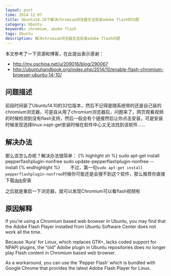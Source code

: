 ```yaml
---
layout: post
time: 2014-12-07
title: Ubuntu14.10下解决chromium浏览器无法安装adobe flash的问题
category: Ubuntu
keywords: chromium, abobe flash
tags: Ubuntu
description: 解决chromium浏览器无法安装adobe flash问题
---
```


本文参考了一下资源和博客，在此提出表示感谢：

*	http://my.oschina.net/u/209016/blog/290067
*	http://ubuntuhandbook.org/index.php/2014/10/enable-flash-chromium-browser-ubuntu-14-10/

## 问题描述
前段时间装了Ubuntu14.10的32位版本，然后不记得是随系统带的还是自己装的chromium浏览器，可是自从用了chromium浏览器后，问题来了，网页观看视频的时候检测到没有flash支持，然后一般会有个链接然后让你点击安装，可是安装时候发现选择linux->apt-get安装时候在软件中心又无法找到该软件......

## 解决办法
那么该怎么办呢？解决办法很简单：
{% highlight sh %}
sudo apt-get install pepperflashplugin-nonfree
sudo update-pepperflashplugin-nonfree --install
{% endhighlight %}　　
不过，第一句`sudo apt-get install pepperflashplugin-nonfree`时候你可能还是会搜不到这个软件，那么推荐你直接下载[deb](http://packages.ubuntu.com/trusty/pepperflashplugin-nonfree)安装

之后就是重启一下浏览器，就可以发现Chromium可以看flash视频啦

## 原因解释
If you’re using a Chromium based web browser in Ubuntu, you may find that the Adobe Flash Player installed from Ubuntu Software Center does not work all the time.

Because ‘Aura’ for Linux, which replaces GTK+, lacks coded support for NPAPI plugins, the “old” Adobe plugin in Ubuntu repositories does no longer play Flash content in Chromium based web browser.

As a workaround, you can use the ‘Pepper Flash’ which is bundled with Google Chrome that provides the latest Adobe Flash Player for Linux.
